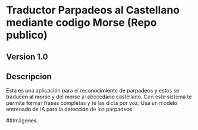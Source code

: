 # Traductor Parpadeos al Castellano mediante codigo Morse (Repo publico)
## Version 1.0

## Descripcion
Esta es una aplicación para el reconocimiento de parpadeos y estos se traducen al morse y del morse al abecedario castellano. Con este sistema te permite formar frases completas y te las dicta por voz. Usa un modelo entrenado de IA para la detección de los parpadeos

##Imágenes
